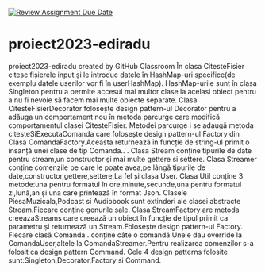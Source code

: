 [![Review Assignment Due Date](https://classroom.github.com/assets/deadline-readme-button-24ddc0f5d75046c5622901739e7c5dd533143b0c8e959d652212380cedb1ea36.svg)](https://classroom.github.com/a/le3-5Dzg)
# proiect2023-ediradu
proiect2023-ediradu created by GitHub Classroom
În clasa CitesteFisier citesc fișierele input și le introduc datele în HashMap-uri specifice(de exemplu datele userilor vor fi în userHashMap).
HashMap-urile sunt în clasa Singleton pentru a permite accesul mai multor clase la acelasi obiect pentru a nu fi nevoie să facem mai multe obiecte separate.
Clasa CitesteFisierDecorator folosește design pattern-ul Decorator pentru a adăuga un comportament nou în metoda parcurge care modifică comportamentul clasei CitesteFisier.
Metodei parcurge i se adaugă metoda citesteSiExecutaComanda care folosește design pattern-ul Factory din Clasa ComandaFactory.Aceasta returnează în funcție de string-ul primit
o insanță unei clase de tip Comanda.. .
Clasa Stream conține tipurile de date pentru stream,un constructor și mai multe gettere si settere.
Clasa Streamer conține comenzile pe care le poate avea,pe lângă tipurile de date,constructor,gettere,settere.La fel și clasa  User.
Clasa Util conține 3 metode:una pentru formatul în ore,minute,secunde,una pentru formatul zi,lună,an și una care printează în format Json.
Clasele PiesaMuzicala,Podcast si Audiobook sunt extinderi ale clasei abstracte Stream.Fiecare conține genurile sale.
Clasa StreamFactory are metoda creeazaStreams care creează un obiect în funcție de tipul primit ca parametru și returnează un Stream.Folosește design pattern-ul Factory.
Fiecare clasă Comanda.. conține câte o comandă.Unele dau override la ComandaUser,altele la ComandaStreamer.Pentru realizarea comenzilor s-a folosit ca design pattern Command.
Cele 4 design patterns folosite sunt:Singleton,Decorator,Factory si Command.